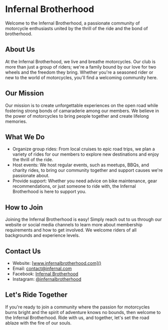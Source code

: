 # Infernal Brotherhood

Welcome to the Infernal Brotherhood, a passionate community of motorcycle enthusiasts united by the thrill of the ride and the bond of brotherhood.

## About Us

At the Infernal Brotherhood, we live and breathe motorcycles. Our club is more than just a group of riders; we're a family bound by our love for two wheels and the freedom they bring. Whether you're a seasoned rider or new to the world of motorcycles, you'll find a welcoming community here.

## Our Mission

Our mission is to create unforgettable experiences on the open road while fostering strong bonds of camaraderie among our members. We believe in the power of motorcycles to bring people together and create lifelong memories.

## What We Do

- Organize group rides: From local cruises to epic road trips, we plan a variety of rides for our members to explore new destinations and enjoy the thrill of the ride.
- Host events: We host regular events, such as meetups, BBQs, and charity rides, to bring our community together and support causes we're passionate about.
- Provide support: Whether you need advice on bike maintenance, gear recommendations, or just someone to ride with, the Infernal Brotherhood is here to support you.

## How to Join

Joining the Infernal Brotherhood is easy! Simply reach out to us through our website or social media channels to learn more about membership requirements and how to get involved. We welcome riders of all backgrounds and experience levels.

## Contact Us

- Website: [www.infernalbrotherhood.com]()
- Email: contact@infernal.com
- Facebook: [Infernal Brotherhood]()
- Instagram: [@infernalbrotherhood]()

## Let's Ride Together

If you're ready to join a community where the passion for motorcycles burns bright and the spirit of adventure knows no bounds, then welcome to the Infernal Brotherhood. Ride with us, and together, let's set the road ablaze with the fire of our souls.
